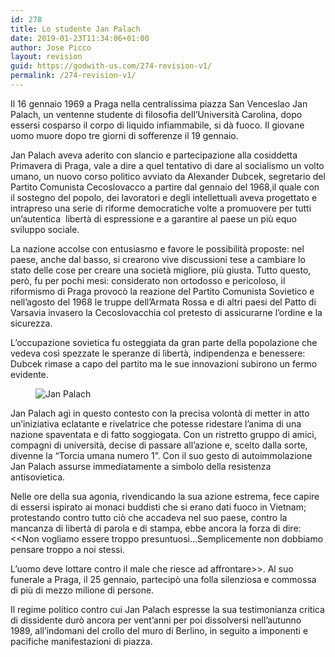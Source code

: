 ```yaml
---
id: 278
title: Lo studente Jan Palach
date: 2019-01-23T11:34:06+01:00
author: Jose Picco
layout: revision
guid: https://godwith-us.com/274-revision-v1/
permalink: /274-revision-v1/
---
```

Il 16 gennaio 1969 a Praga nella centralissima piazza San Venceslao Jan Palach, un ventenne studente di filosofia dell’Università Carolina, dopo essersi cosparso il corpo di liquido infiammabile, si dà fuoco. Il giovane uomo muore dopo tre giorni di sofferenze il 19 gennaio.

Jan Palach aveva aderito con slancio e partecipazione alla cosiddetta Primavera di Praga, vale a dire a quel tentativo di dare al socialismo un volto umano, un nuovo corso politico avviato da Alexander Dubcek, segretario del Partito Comunista Cecoslovacco a partire dal gennaio del 1968,il quale con il sostegno del popolo, dei lavoratori e degli intellettuali aveva progettato e intrapreso una serie di riforme democratiche volte a promuovere per tutti un’autentica&nbsp; libertà di espressione e a garantire al paese un più equo sviluppo sociale.

La nazione accolse con entusiasmo e favore le possibilità proposte: nel paese, anche dal basso, si crearono vive discussioni tese a cambiare lo stato delle cose per creare una società migliore, più giusta. Tutto questo, però, fu per pochi mesi: considerato non ortodosso e pericoloso, il riformismo di Praga provocò la reazione del Partito Comunista Sovietico e nell’agosto del 1968 le truppe dell’Armata Rossa e di altri paesi del Patto di Varsavia invasero la Cecoslovacchia col pretesto di assicurarne l’ordine e la sicurezza.

L’occupazione sovietica fu osteggiata da gran parte della popolazione che vedeva così spezzate le speranze di libertà, indipendenza e benessere: Dubcek rimase a capo del partito ma le sue innovazioni subirono un fermo evidente.

<div class="wp-block-image">
  <figure class="aligncenter"><img src="https://godwith-us.com/wp-content/uploads/2019/01/pal.png" alt="Jan Palach" class="wp-image-277" srcset="https://incercadidio.com/wp-content/uploads/2019/01/pal.png 643w, https://incercadidio.com/wp-content/uploads/2019/01/pal-300x180.png 300w" sizes="(max-width: 643px) 100vw, 643px" /></figure>
</div>

Jan Palach agì in questo contesto con la precisa volontà di metter in atto un’iniziativa eclatante e rivelatrice che potesse ridestare l’anima di una nazione spaventata e di fatto soggiogata. Con un ristretto gruppo di amici, compagni di università, decise di passare all’azione e, scelto dalla sorte, divenne la “Torcia umana numero 1”. Con il suo gesto di autoimmolazione Jan Palach assurse immediatamente a simbolo della resistenza antisovietica.

Nelle ore della sua agonia, rivendicando la sua azione estrema, fece capire di essersi ispirato ai monaci buddisti che si erano dati fuoco in Vietnam; protestando contro tutto ciò che accadeva nel suo paese, contro la mancanza di libertà di parola e di stampa, ebbe ancora la forza di dire:<<Non vogliamo essere troppo presuntuosi&#8230;Semplicemente non dobbiamo pensare troppo a noi stessi.

L’uomo deve lottare contro il male che riesce ad affrontare>>. Al suo funerale a Praga, il 25 gennaio, partecipò una folla silenziosa e commossa di più di mezzo milione di persone.

Il regime politico contro cui Jan Palach espresse la sua testimonianza critica di dissidente durò ancora per vent’anni per poi dissolversi nell’autunno 1989, all’indomani del crollo del muro di Berlino, in seguito a imponenti e pacifiche manifestazioni di piazza.